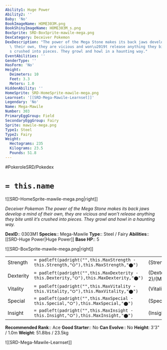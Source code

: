 ```yaml
---
Ability1: Huge Power
Ability2: ''
Baby: 'No'
BookImageName: HOME303M.png
BookShinyImageName: HOME303M_s.png
BoxSprite: SRD-BoxSprite-mawile-mega.png
DexCategory: Deceiver Pokemon
DexDescription: "The power of the Mega Stone makes its back jaws develop a mind of\
  \ their own, they are vicious and won\u2019t release anything they bite until it\u2019\
  s crushed into pieces. They growl and howl in a haunting way."
EventAbilities: ''
GenderType: ''
HasForm: 'No'
Height:
  Deimeters: 10
  Feet: 3.3
  Meters: 1.0
HiddenAbility: ''
HomeSprite: SRD-HomeSprite-mawile-mega.png
Learnset: '[[SRD-Mega-Mawile-Learnset]]'
Legendary: 'No'
Name: Mega-Mawile
Number: 303
PrimaryEggGroup: Field
SecondaryEggGroup: Fairy
Sprite: mawile-mega.png
Type1: Steel
Type2: Fairy
Weight:
  Hectograms: 235
  Kilograms: 23.5
  Pounds: 51.8
---
```


#PokeroleSRD/Pokedex

# `= this.name`

![[SRD-HomeSprite-mawile-mega.png|right]]

*Deceiver Pokemon*
*The power of the Mega Stone makes its back jaws develop a mind of their own, they are vicious and won’t release anything they bite until it’s crushed into pieces. They growl and howl in a haunting way.*

**DexID**:: 0303M1
**Species**:: Mega-Mawile
**Type**:: Steel / Fairy
**Abilities**:: [[SRD-Huge Power|Huge Power]]
**Base HP**:: 5

![[SRD-BoxSprite-mawile-mega.png|right]]

|           |                                                                                        |                                          |
| --------- | -------------------------------------------------------------------------------------- | ---------------------------------------- |
| Strength  | `= padleft(padright("",this.MaxStrength - this.Strength,"⭘"),this.MaxStrength,"⬤")`    | (Strength::3)/(MaxStrength::6)   |
| Dexterity | `= padleft(padright("",this.MaxDexterity - this.Dexterity,"⭘"),this.MaxDexterity,"⬤")` | (Dexterity:: 2)/(MaxDexterity::4) |
| Vitality  | `= padleft(padright("",this.MaxVitality - this.Vitality,"⭘"),this.MaxVitality,"⬤")`    | (Vitality::3)/(MaxVitality::7)   |
| Special   | `= padleft(padright("",this.MaxSpecial - this.Special,"⭘"),this.MaxSpecial,"⬤")`       | (Special::2)/(MaxSpecial::4)     |
| Insight   | `= padleft(padright("",this.MaxInsight - this.Insight,"⭘"),this.MaxInsight,"⬤")`       | (Insight::3)/(MaxInsight::6)     |

**Recommended Rank**:: Ace
**Good Starter**:: No
**Can Evolve**:: No
**Height**: 3'3" / 1.0m
**Weight**: 51.8lbs / 23.5kg

![[SRD-Mega-Mawile-Learnset]]